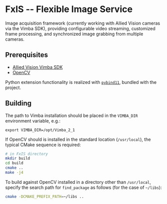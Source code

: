 # FxIS -- Flexible Image Service

Image acquisition framework (currently working with Allied Vision cameras via the Vimba SDK), providing configurable video streaming, customized frame processing, and synchronized image grabbing from multiple cameras.

## Prerequisites

 * [Allied Vision Vimba SDK](https://www.alliedvision.com/en/products/software.html)
 * [OpenCV](https://opencv.org/)

Python extension functionality is realized with [`pybind11`](https://github.com/pybind/pybind11), bundled with the project.

## Building

The path to Vimba installation should be placed in the `VIMBA_DIR` environment variable, e.g.:

```
export VIMBA_DIR=/opt/Vimba_2_1
``` 

If OpenCV should is installed in the standard location (`/usr/local`), the typical CMake sequence is required:

```bash
# in FxIS directory
mkdir build
cd build
cmake ..
make -j4
```

To build against OpenCV installed in a directory other than `/usr/local`, specify the search path for `find_package` as follows (for the case of `~/libs`):

```bash
cmake -DCMAKE_PREFIX_PATH=~/libs ..
```
